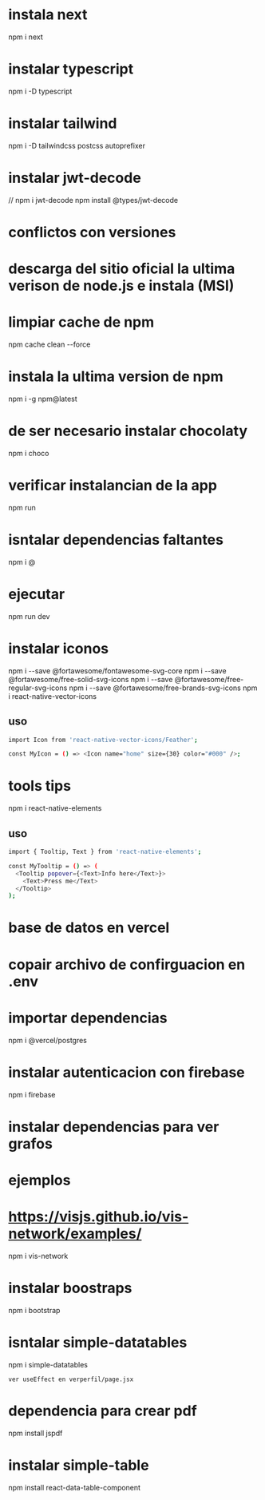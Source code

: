 # instala next
npm i next
# instalar typescript
npm i -D typescript
# instalar tailwind
npm i -D tailwindcss postcss autoprefixer
# instalar jwt-decode
// npm i jwt-decode
npm install @types/jwt-decode
# conflictos con versiones
# descarga del sitio oficial la ultima verison de node.js e instala (MSI)

# limpiar cache de npm
npm cache clean --force

# instala la ultima version de npm
npm i -g npm@latest

# de ser necesario instalar chocolaty
npm i choco

# verificar instalancian de la app
npm run

# isntalar dependencias faltantes
npm i @

# ejecutar
npm run dev

# instalar iconos
npm i --save @fortawesome/fontawesome-svg-core
npm i --save @fortawesome/free-solid-svg-icons
npm i --save @fortawesome/free-regular-svg-icons
npm i --save @fortawesome/free-brands-svg-icons
npm i react-native-vector-icons

## uso
```bash
import Icon from 'react-native-vector-icons/Feather';

const MyIcon = () => <Icon name="home" size={30} color="#000" />;
```


# tools tips
npm i react-native-elements
## uso
```bash
import { Tooltip, Text } from 'react-native-elements';

const MyTooltip = () => (
  <Tooltip popover={<Text>Info here</Text>}>
    <Text>Press me</Text>
  </Tooltip>
);
```


# base de datos en vercel
# copair archivo de confirguacion en .env
# importar dependencias
npm i @vercel/postgres

# instalar autenticacion con firebase
npm i firebase


# instalar dependencias para ver grafos
# ejemplos
# https://visjs.github.io/vis-network/examples/
npm i vis-network

# instalar boostraps
npm i bootstrap

# isntalar simple-datatables
npm i simple-datatables

```
ver useEffect en verperfil/page.jsx
```
# dependencia para crear pdf
npm install jspdf

# instalar simple-table
npm install react-data-table-component
